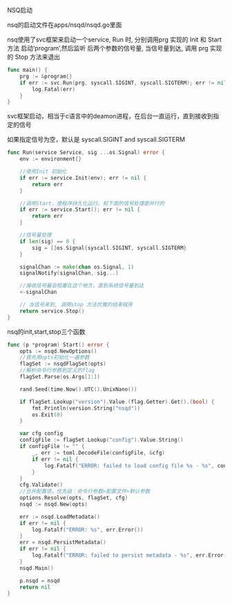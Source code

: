 NSQ启动



nsq的启动文件在apps/nsqd/nsqd.go里面

nsq使用了svc框架来启动一个service, Run 时, 分别调用prg 实现的 Init 和 Start 方法 启动’program’,然后监听 后两个参数的信号量, 当信号量到达, 调用 prg 实现的 Stop 方法来退出

```go
func main() {
    prg := &program{}
    if err := svc.Run(prg, syscall.SIGINT, syscall.SIGTERM); err != nil {
        log.Fatal(err)
    }
}
```

svc框架启动，相当于c语言中的deamon进程，在后台一直运行，直到接收到指定的信号

如果指定信号为空，默认是 syscall.SIGINT and syscall.SIGTERM

```go
func Run(service Service, sig ...os.Signal) error {
    env := environment{}

    //使用Init 初始化
    if err := service.Init(env); err != nil {
        return err
    }

    //调用Start，使程序持久化运行、和下面的信号处理是并行的
    if err := service.Start(); err != nil {
        return err
    }

    //信号量处理
    if len(sig) == 0 {
        sig = []os.Signal{syscall.SIGINT, syscall.SIGTERM}
    }

    signalChan := make(chan os.Signal, 1)
    signalNotify(signalChan, sig...)

    //接收信号量会阻塞在这个地方，直到系统信号量到达
    <-signalChan

    // 当信号来到, 调用stop 方法优雅的结束程序
    return service.Stop()
}
```

nsq的init,start,stop三个函数

```go
func (p *program) Start() error {
    opts := nsqd.NewOptions()
    //首先用opts初始化一遍参数
    flagSet := nsqdFlagSet(opts)
    //解析命令行参数到定义的flag
    flagSet.Parse(os.Args[1:])

    rand.Seed(time.Now().UTC().UnixNano())

    if flagSet.Lookup("version").Value.(flag.Getter).Get().(bool) {
        fmt.Println(version.String("nsqd"))
        os.Exit(0)
    }

    var cfg config
    configFile := flagSet.Lookup("config").Value.String()
    if configFile != "" {
        _, err := toml.DecodeFile(configFile, &cfg)
        if err != nil {
            log.Fatalf("ERROR: failed to load config file %s - %s", configFile, err.Error())
        }
    }
    cfg.Validate()
    //合并配置项，优先级：命令行参数>配置文件>默认参数
    options.Resolve(opts, flagSet, cfg)
    nsqd := nsqd.New(opts)

    err := nsqd.LoadMetadata()
    if err != nil {
        log.Fatalf("ERROR: %s", err.Error())
    }
    err = nsqd.PersistMetadata()
    if err != nil {
        log.Fatalf("ERROR: failed to persist metadata - %s", err.Error())
    }
    nsqd.Main()

    p.nsqd = nsqd
    return nil
}
```



